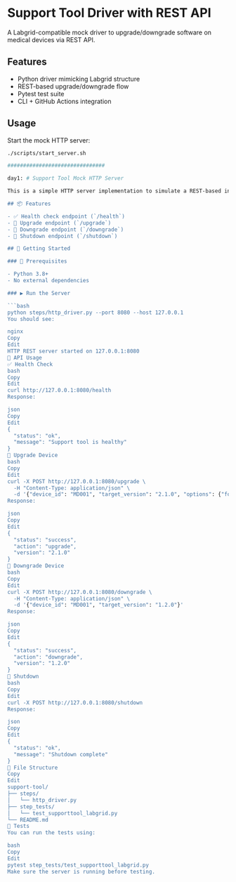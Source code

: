 # Support Tool Driver with REST API

A Labgrid-compatible mock driver to upgrade/downgrade software on medical devices via REST API.

## Features

- Python driver mimicking Labgrid structure
- REST-based upgrade/downgrade flow
- Pytest test suite
- CLI + GitHub Actions integration

## Usage

Start the mock HTTP server:

```bash
./scripts/start_server.sh

###############################

day1: # Support Tool Mock HTTP Server

This is a simple HTTP server implementation to simulate a REST-based interface for upgrading and downgrading a medical device using Python's built-in `http.server` module.

## 📦 Features

- ✅ Health check endpoint (`/health`)
- 🔼 Upgrade endpoint (`/upgrade`)
- 🔽 Downgrade endpoint (`/downgrade`)
- 🛑 Shutdown endpoint (`/shutdown`)

## 🚀 Getting Started

### 🧱 Prerequisites

- Python 3.8+
- No external dependencies

### ▶️ Run the Server

```bash
python steps/http_driver.py --port 8080 --host 127.0.0.1
You should see:

nginx
Copy
Edit
HTTP REST server started on 127.0.0.1:8080
🔁 API Usage
✅ Health Check
bash
Copy
Edit
curl http://127.0.0.1:8080/health
Response:

json
Copy
Edit
{
  "status": "ok",
  "message": "Support tool is healthy"
}
🔼 Upgrade Device
bash
Copy
Edit
curl -X POST http://127.0.0.1:8080/upgrade \
  -H "Content-Type: application/json" \
  -d '{"device_id": "MD001", "target_version": "2.1.0", "options": {"force": true}}'
Response:

json
Copy
Edit
{
  "status": "success",
  "action": "upgrade",
  "version": "2.1.0"
}
🔽 Downgrade Device
bash
Copy
Edit
curl -X POST http://127.0.0.1:8080/downgrade \
  -H "Content-Type: application/json" \
  -d '{"device_id": "MD001", "target_version": "1.2.0"}'
Response:

json
Copy
Edit
{
  "status": "success",
  "action": "downgrade",
  "version": "1.2.0"
}
🛑 Shutdown
bash
Copy
Edit
curl -X POST http://127.0.0.1:8080/shutdown
Response:

json
Copy
Edit
{
  "status": "ok",
  "message": "Shutdown complete"
}
📁 File Structure
Copy
Edit
support-tool/
├── steps/
│   └── http_driver.py
├── step_tests/
│   └── test_supporttool_labgrid.py
└── README.md
🧪 Tests
You can run the tests using:

bash
Copy
Edit
pytest step_tests/test_supporttool_labgrid.py
Make sure the server is running before testing.